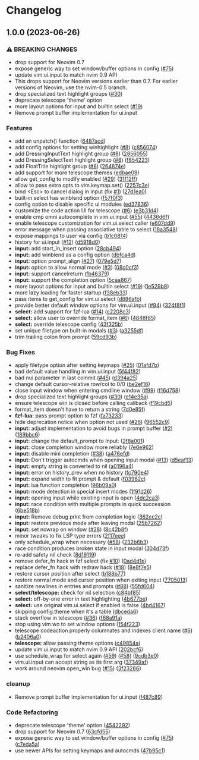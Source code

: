 # Changelog

## 1.0.0 (2023-06-26)


### ⚠ BREAKING CHANGES

* drop support for Neovim 0.7
* expose generic way to set window/buffer options in config ([#75](https://github.com/stevearc/dressing.nvim/issues/75))
* update vim.ui.input to match nvim 0.9 API
* This drops support for Neovim versions earlier than 0.7. For earlier versions of Neovim, use the nvim-0.5 branch.
* drop specialized text highlight groups ([#30](https://github.com/stevearc/dressing.nvim/issues/30))
* deprecate telescope 'theme' option
* more layout options for input and builtin select ([#19](https://github.com/stevearc/dressing.nvim/issues/19))
* Remove prompt buffer implementation for ui.input

### Features

* add an unpatch() function ([6487acd](https://github.com/stevearc/dressing.nvim/commit/6487acdf93702c0abddfeb715d414e1ba83ecbb9))
* add config options for setting winhighlight ([#8](https://github.com/stevearc/dressing.nvim/issues/8)) ([c856074](https://github.com/stevearc/dressing.nvim/commit/c8560747712d95c093956abfd74fb8ca804886ff))
* add DressingInputText highlight group ([#8](https://github.com/stevearc/dressing.nvim/issues/8)) ([2856055](https://github.com/stevearc/dressing.nvim/commit/28560556f1b89845dc321e93a8b577b8c406487a))
* add DressingSelectText highlight group ([#8](https://github.com/stevearc/dressing.nvim/issues/8)) ([f854223](https://github.com/stevearc/dressing.nvim/commit/f8542237f3bb581a0e3a351c30c8d7d428286080))
* add FloatTitle highlight group ([#8](https://github.com/stevearc/dressing.nvim/issues/8)) ([264874e](https://github.com/stevearc/dressing.nvim/commit/264874eb7bed86a1b22bf3eb738fc864a005c7c2))
* add support for more telescope themes ([edbae09](https://github.com/stevearc/dressing.nvim/commit/edbae09ec4024c7bd1d802d23ca20f6ff76b31b3))
* allow get_config to modify enabled ([#29](https://github.com/stevearc/dressing.nvim/issues/29)) ([31f12ff](https://github.com/stevearc/dressing.nvim/commit/31f12fff6e71a14ddce30bfc7ec9b29a2137ccde))
* allow to pass extra opts to vim.keymap.set() ([2257c3e](https://github.com/stevearc/dressing.nvim/commit/2257c3e36765e3a2fd154f8c8e8b1af9514c7c7a))
* bind &lt;Esc&gt; to cancel dialog in input (fix [#1](https://github.com/stevearc/dressing.nvim/issues/1)) ([27d1ea0](https://github.com/stevearc/dressing.nvim/commit/27d1ea0a15614a19d17e2016f477188bb4778248))
* built-in select has winblend option ([f57f0f3](https://github.com/stevearc/dressing.nvim/commit/f57f0f35876b9cd6df77dbbec553629c947c4db9))
* config option to disable specific ui modules ([ed37836](https://github.com/stevearc/dressing.nvim/commit/ed378363a03414957e61b0012efd214960005d96))
* customize the code action UI for telescope ([#6](https://github.com/stevearc/dressing.nvim/issues/6)) ([e3b31d4](https://github.com/stevearc/dressing.nvim/commit/e3b31d45bc65d1b1c48615110373e7e375104d6f))
* enable cmp omni autocomplete in vim.ui.input ([#55](https://github.com/stevearc/dressing.nvim/issues/55)) ([4436d6f](https://github.com/stevearc/dressing.nvim/commit/4436d6f41e2f6b8ada57588acd1a9f8b3d21453c))
* enable telescope customization for vim.ui.select caller ([e607dd9](https://github.com/stevearc/dressing.nvim/commit/e607dd99aeb5ce21e9a3d8f4c028650db12bd3af))
* error message when passing associative table to select ([18a3548](https://github.com/stevearc/dressing.nvim/commit/18a35482055a7d18f5150e1e33e8c0d29af124ac))
* expose mappings to user via config ([b1c0814](https://github.com/stevearc/dressing.nvim/commit/b1c08146eeb9690d9e31c6b8e22afadf31dd496c))
* history for ui.input ([#12](https://github.com/stevearc/dressing.nvim/issues/12)) ([d5918d0](https://github.com/stevearc/dressing.nvim/commit/d5918d0475e2d8c4ad1812c807fbe0561592f0c0))
* **input:** add start_in_insert option ([28cb494](https://github.com/stevearc/dressing.nvim/commit/28cb494b613ebcb2feb1478ad2fbbe83822e2e6d))
* **input:** add winblend as a config option ([dbfca4d](https://github.com/stevearc/dressing.nvim/commit/dbfca4da6a1b57f7744bd8590444d7f978efc6e7))
* **input:** option prompt_align ([#27](https://github.com/stevearc/dressing.nvim/issues/27)) ([079e5d7](https://github.com/stevearc/dressing.nvim/commit/079e5d7df8030aa33661c8eada12d1e1105a1b83))
* **input:** option to allow normal mode ([#3](https://github.com/stevearc/dressing.nvim/issues/3)) ([08c0cf3](https://github.com/stevearc/dressing.nvim/commit/08c0cf3217d0c426bb4eb16190ad251dc31b008d))
* **input:** support cancelreturn ([fb46379](https://github.com/stevearc/dressing.nvim/commit/fb4637995e76d298ad0607dfe78f65214676ced6))
* **input:** support the completion option ([5caa867](https://github.com/stevearc/dressing.nvim/commit/5caa867d3dd559b0613ec286cec56ee9a72fb83a))
* more layout options for input and builtin select ([#19](https://github.com/stevearc/dressing.nvim/issues/19)) ([1e529b8](https://github.com/stevearc/dressing.nvim/commit/1e529b8cdb90f2c79122b76e6fbbbdc0bd3cffab))
* more lazy loading for faster startup ([f38eb33](https://github.com/stevearc/dressing.nvim/commit/f38eb335729162905687becdd4e200a294772ff5))
* pass items to get_config for vim.ui.select ([d886a1b](https://github.com/stevearc/dressing.nvim/commit/d886a1bb0b43a81af58e0331fedbe8b02ac414fa))
* provide better default window options for vim.ui.input ([#94](https://github.com/stevearc/dressing.nvim/issues/94)) ([324f8f1](https://github.com/stevearc/dressing.nvim/commit/324f8f16e0743fe09735d77d4aeb538d28ee30cc))
* **select:** add support for fzf-lua ([#14](https://github.com/stevearc/dressing.nvim/issues/14)) ([c2208c3](https://github.com/stevearc/dressing.nvim/commit/c2208c3e5c5537fd63de3f004938cd4bb74daa99))
* **select:** allow user to override format_item ([#6](https://github.com/stevearc/dressing.nvim/issues/6)) ([4848f85](https://github.com/stevearc/dressing.nvim/commit/4848f851f67eb3c9976571f74208f28dbee7994b))
* **select:** override telescope config ([43f325b](https://github.com/stevearc/dressing.nvim/commit/43f325b65434147662981c312ba1d0c32bbb5cad))
* set unique filetype on built-in modals ([#3](https://github.com/stevearc/dressing.nvim/issues/3)) ([a3255df](https://github.com/stevearc/dressing.nvim/commit/a3255df4a53995bb74dd9da957c6de19c3c69a02))
* trim trailing colon from prompt ([59cd93b](https://github.com/stevearc/dressing.nvim/commit/59cd93b99459e812b10e416a700d0b78c99a6566))


### Bug Fixes

* apply filetype option after setting keymaps ([#25](https://github.com/stevearc/dressing.nvim/issues/25)) ([01afd7b](https://github.com/stevearc/dressing.nvim/commit/01afd7b01fa76b3cf0a8375d8bf916d0bd498db5))
* bad default value handling in vim.ui.input ([5f44f82](https://github.com/stevearc/dressing.nvim/commit/5f44f829481640be0f96759c965ae22a3bcaf7ce))
* bad nui parameter in last commit ([#45](https://github.com/stevearc/dressing.nvim/issues/45)) ([d394a25](https://github.com/stevearc/dressing.nvim/commit/d394a2591c5453c699fc799b164fa578e327f07a))
* change default cursor-relative row/col to 0/0 ([be2ef16](https://github.com/stevearc/dressing.nvim/commit/be2ef16ddb86be798f76b476c94467b1575b7026))
* close input window when entering cmdline window ([#99](https://github.com/stevearc/dressing.nvim/issues/99)) ([f16d758](https://github.com/stevearc/dressing.nvim/commit/f16d7586fcdd8b2e3850d0abb7e46f944125cc25))
* drop specialized text highlight groups ([#30](https://github.com/stevearc/dressing.nvim/issues/30)) ([e14e35a](https://github.com/stevearc/dressing.nvim/commit/e14e35a9d46575882f7d2df5b7a051563d1b7b16))
* ensure telescope win is closed before calling callback ([f19cbd5](https://github.com/stevearc/dressing.nvim/commit/f19cbd56f7f8cad212c58a7285d09c5d9c273896))
* format_item doesn't have to return a string ([7d0e85f](https://github.com/stevearc/dressing.nvim/commit/7d0e85f00b09a93e5583447b21db50342b71eadb))
* **fzf-lua:** pass prompt option to fzf ([fa73233](https://github.com/stevearc/dressing.nvim/commit/fa732334c50a38094399b5d29895bc57d73dc89f))
* hide deprecation notice when option not used ([#26](https://github.com/stevearc/dressing.nvim/issues/26)) ([96552c9](https://github.com/stevearc/dressing.nvim/commit/96552c9199dc4e169d1c54a21300365ffa483da9))
* **input:** adjust implementation to avoid bugs in prompt buffer ([#2](https://github.com/stevearc/dressing.nvim/issues/2)) ([189bbc6](https://github.com/stevearc/dressing.nvim/commit/189bbc6562c700ec64b80e0b3f5c823568c231ff))
* **input:** change the default_prompt to Input: ([2f8a001](https://github.com/stevearc/dressing.nvim/commit/2f8a001ae5751b6f32b87424566af23879e35602))
* **input:** close completion window more reliably ([7e6e962](https://github.com/stevearc/dressing.nvim/commit/7e6e962341cb11401057894e93aafe24e964303c))
* **input:** disable mini completion ([#38](https://github.com/stevearc/dressing.nvim/issues/38)) ([a476efd](https://github.com/stevearc/dressing.nvim/commit/a476efd3f372d6b5b0df431cac36911fb84c515e))
* **input:** Don't trigger autocmds when opening input modal ([#13](https://github.com/stevearc/dressing.nvim/issues/13)) ([d5eaf13](https://github.com/stevearc/dressing.nvim/commit/d5eaf13b803da8623b1fded4c94f6a7ee4751639))
* **input:** empty string is converted to nil ([a0196a4](https://github.com/stevearc/dressing.nvim/commit/a0196a49e49944f2db9cb09213741cf6a73e1f05))
* **input:** error on history_prev when no history ([fc790e4](https://github.com/stevearc/dressing.nvim/commit/fc790e426ae40a6c8364fd242f2974e0018d93a0))
* **input:** expand width to fit prompt & default ([f03962c](https://github.com/stevearc/dressing.nvim/commit/f03962c6170819300d703bd542fff4a01b8429e6))
* **input:** lua function completion ([96b09a0](https://github.com/stevearc/dressing.nvim/commit/96b09a0e3c7c457140303c796bd84f13cfd9dbc0))
* **input:** mode detection in special insert modes ([1f91d26](https://github.com/stevearc/dressing.nvim/commit/1f91d264bfda52488f6186a7c7c38227a99c6509))
* **input:** opening input while existing input is open ([4dc2ca3](https://github.com/stevearc/dressing.nvim/commit/4dc2ca3fff34dc4df8cb5135e5a9e09c90f77633))
* **input:** race condition with multiple prompts in quick succession ([6be518b](https://github.com/stevearc/dressing.nvim/commit/6be518ba4cd1ce8c15728884ba626442cfaf897c))
* **input:** Remove debug print from completion logic ([362cc2c](https://github.com/stevearc/dressing.nvim/commit/362cc2c54b10ebc95550aad093f4fe43f8e8578e))
* **input:** restore previous mode after leaving modal ([25b7262](https://github.com/stevearc/dressing.nvim/commit/25b72621af45b5f457382b9aded7ee6b1c80b427))
* **input:** set nowrap on window ([#28](https://github.com/stevearc/dressing.nvim/issues/28)) ([8c42b8f](https://github.com/stevearc/dressing.nvim/commit/8c42b8f854f9007abd2b572923b6ce757e26340d))
* minor tweaks to fix LSP type errors ([2f17eee](https://github.com/stevearc/dressing.nvim/commit/2f17eee4d7709dacfad2a28f35e2acfe9a6cb09d))
* only schedule_wrap when necessary ([#58](https://github.com/stevearc/dressing.nvim/issues/58)) ([232b6b3](https://github.com/stevearc/dressing.nvim/commit/232b6b3021e74d39bad0db55e6c2657746873b54))
* race condition produces broken state in input modal ([304d73f](https://github.com/stevearc/dressing.nvim/commit/304d73f037515eb172999759007840b4f4bedb20))
* re-add safety nil check ([8d19119](https://github.com/stevearc/dressing.nvim/commit/8d19119476484ad12d4ca1d25bc69dba97a11de0))
* remove defer_fn hack in fzf select (fix [#10](https://github.com/stevearc/dressing.nvim/issues/10)) ([0ad4d1e](https://github.com/stevearc/dressing.nvim/commit/0ad4d1e6b90f9c74dd95100271f2ad52b8c5f12d))
* replace defer_fn hack with redraw hack ([#18](https://github.com/stevearc/dressing.nvim/issues/18)) ([8e8f7e5](https://github.com/stevearc/dressing.nvim/commit/8e8f7e525941ee2080a39b98c1b1f5466a6ea187))
* restore cursor position after select ([b188b77](https://github.com/stevearc/dressing.nvim/commit/b188b7750c78c0dbe0c61d79d824673a53ff82db))
* restore normal mode and cursor position when exiting input ([7705013](https://github.com/stevearc/dressing.nvim/commit/770501336f9111b95eb2619c56fb208f3a20e067))
* sanitize newlines in entries and prompts ([#88](https://github.com/stevearc/dressing.nvim/issues/88)) ([55fd604](https://github.com/stevearc/dressing.nvim/commit/55fd604006e2859b829ac1e6a537cc3c39db3ff8))
* **select/telescope:** check for nil selection ([c84bf85](https://github.com/stevearc/dressing.nvim/commit/c84bf85c2832343c2bedc1920917cb7c9572cee3))
* **select:** off-by-one error in text highlighting ([4b677be](https://github.com/stevearc/dressing.nvim/commit/4b677be05609c8b454b744e86a612d988b41ba67))
* **select:** use original vim.ui.select if enabled is false ([4bd4167](https://github.com/stevearc/dressing.nvim/commit/4bd4167a77fa6d5feb16db40c5e34fd04da0d263))
* skipping config.theme when it's a table ([dbceda6](https://github.com/stevearc/dressing.nvim/commit/dbceda630344fc7b464dab983b6ba05a5a936476))
* stack overflow in telescope ([#36](https://github.com/stevearc/dressing.nvim/issues/36)) ([f68a91a](https://github.com/stevearc/dressing.nvim/commit/f68a91a2817f9c766a6ab8990a74a255c4cbb413))
* stop using vim.wo to set window options ([154f223](https://github.com/stevearc/dressing.nvim/commit/154f22393bf68043159a3503a6103b2e8a2b7d2d))
* telescope codeaction properly columnates and indexes client name ([#6](https://github.com/stevearc/dressing.nvim/issues/6)) ([b2406a0](https://github.com/stevearc/dressing.nvim/commit/b2406a0ea7b88177219ed475a14bc490a4653323))
* **telescope:** allow passing theme options ([c49854a](https://github.com/stevearc/dressing.nvim/commit/c49854aa5da470d720ba5ffc197f0e5494ec8826))
* update vim.ui.input to match nvim 0.9 API ([202bcf6](https://github.com/stevearc/dressing.nvim/commit/202bcf6bdb05ad833b2b2a869399a06699dd8b63))
* use schedule_wrap for select again ([#59](https://github.com/stevearc/dressing.nvim/issues/59)) ([#58](https://github.com/stevearc/dressing.nvim/issues/58)) ([9cdb3e0](https://github.com/stevearc/dressing.nvim/commit/9cdb3e0f0973447b940b35d3175dc780301de427))
* vim.ui.input can accept string as its first arg ([37349af](https://github.com/stevearc/dressing.nvim/commit/37349af9e152a2ce981e0fb3c71608a31dd56427))
* work around neovim open_win bug ([#15](https://github.com/stevearc/dressing.nvim/issues/15)) ([3f23266](https://github.com/stevearc/dressing.nvim/commit/3f23266f0c623415ab8051c6e05c35e0981025b5))


### cleanup

* Remove prompt buffer implementation for ui.input ([f487c89](https://github.com/stevearc/dressing.nvim/commit/f487c89b56e5fb4b86d50b5b136402089e0958c7))


### Code Refactoring

* deprecate telescope 'theme' option ([4542292](https://github.com/stevearc/dressing.nvim/commit/45422928547f25ed36e9394c9c55e9cc0f9e1b6d))
* drop support for Neovim 0.7 ([63cfd55](https://github.com/stevearc/dressing.nvim/commit/63cfd55eb2573bd37886866de98ae8b8c4e8604c))
* expose generic way to set window/buffer options in config ([#75](https://github.com/stevearc/dressing.nvim/issues/75)) ([c7eda5a](https://github.com/stevearc/dressing.nvim/commit/c7eda5a68e7d0f9dfa0669c1f2664bf813d845a1))
* use newer APIs for setting keymaps and autocmds ([47b95c1](https://github.com/stevearc/dressing.nvim/commit/47b95c1eab5902b8ea7216cda036e413d6ea5da5))
